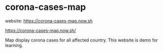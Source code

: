 # corona-cases-map
website:
https://corona-cases-map.now.sh

https://corona-cases-map.now.sh/

Map display corona cases for all affected country.
This website is demo for learning.
